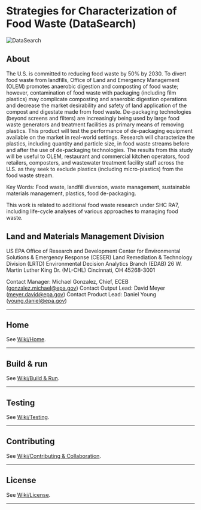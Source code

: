 # Strategies for Characterization of Food Waste (DataSearch)

![DataSearch](https://www.epa.gov/sites/production/files/2013-06/epa_seal_verysmall_trim.gif)

## About

The U.S. is committed to reducing food waste by 50% by 2030. To divert food waste from landfills, Office of Land and Emergency Management (OLEM) promotes anaerobic digestion and composting of food waste; however, contamination of food waste with packaging (including film plastics) may complicate composting and anaerobic digestion operations and decrease the market desirability and safety of land application of the compost and digestate made from food waste. De-packaging technologies (beyond screens and filters) are increasingly being used by large food waste generators and treatment facilities as primary means of removing plastics. This product will test the performance of de-packaging equipment available on the market in real-world settings. Research will characterize the plastics, including quantity and particle size, in food waste streams before and after the use of de-packaging technologies. The results from this study will be useful to OLEM, restaurant and commercial kitchen operators, food retailers, composters, and wastewater treatment facility staff across the U.S. as they seek to exclude plastics (including micro-plastics) from the food waste stream.

Key Words: Food waste, landfill diversion, waste management, sustainable materials management, plastics, food de-packaging.

This work is related to additional food waste research under SHC RA7, including life-cycle analyses of various approaches to managing food waste.

## Land and Materials Management Division

US EPA
Office of Research and Development
Center for Environmental Solutions & Emergency Response (CESER)
Land Remediation & Technology Division (LRTD)
Environmental Decision Analytics Branch (EDAB)
26 W. Martin Luther King Dr. (ML-CHL)
Cincinnati, OH 45268-3001

Contact Manager: Michael Gonzalez, Chief, ECEB (gonzalez.michael@epa.gov)
Contact Output Lead: David Meyer (meyer.david@epa.gov)
Contact Product Lead: Daniel Young (young.daniel@epa.gov)

***

## Home

See [Wiki/Home](https://github.com/USEPA/DataSearch/wiki).
***

## Build & run

See [Wiki/Build & Run](https://github.com/USEPA/DataSearch/wiki/Build-&-Run).
***

## Testing

See [Wiki/Testing](https://github.com/USEPA/DataSearch/wiki/Testing).
***

## Contributing

See [Wiki/Contributing & Collaboration](https://github.com/USEPA/DataSearch/wiki/Contributing).
***

## License

See [Wiki/License](https://github.com/USEPA/DataSearch/wiki/Licensing).
***
